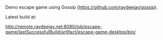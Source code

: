 Demo escape game using Gossip (https://github.com/raydeejay/gossip).

Latest build at:

http://remote.raydeejay.net:8080/job/escape-game/lastSuccessfulBuild/artifact/escape-game-desktop/bin/

